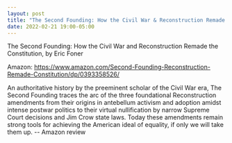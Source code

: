```yaml
---
layout: post
title: "The Second Founding: How the Civil War & Reconstruction Remade the Constitution"
date: 2022-02-21 19:00-05:00
---
```

The Second Founding: How the Civil War and Reconstruction Remade the Constitution, by Eric Foner

Amazon: https://www.amazon.com/Second-Founding-Reconstruction-Remade-Constitution/dp/0393358526/

An authoritative history by the preeminent scholar of the Civil War era, The Second Founding traces the arc of the three foundational Reconstruction amendments from their origins in antebellum activism and adoption amidst intense postwar politics to their virtual nullification by narrow Supreme Court decisions and Jim Crow state laws. Today these amendments remain strong tools for achieving the American ideal of equality, if only we will take them up.
-- Amazon review
